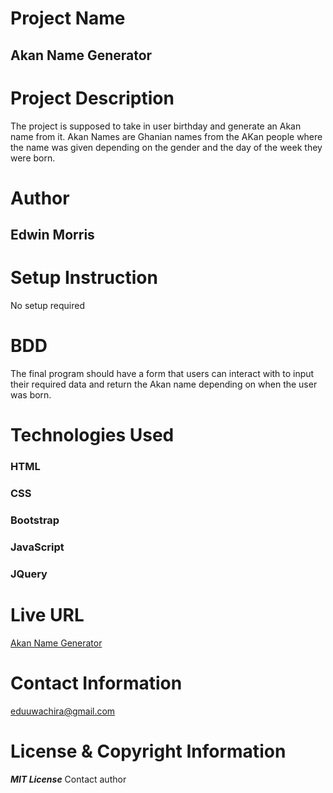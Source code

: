# Project Name
## Akan Name Generator

# Project Description
The project is supposed to take in user birthday and generate an Akan name from it. Akan Names are Ghanian names from the AKan people where the name was given depending on the gender and the day of the week they were born.

# Author
## Edwin Morris

# Setup Instruction
No setup required

# BDD
The final program should have a form that users can interact with to input their required data and return the Akan name depending on when the user was born.

# Technologies Used
### HTML
### CSS
### Bootstrap
### JavaScript
### JQuery

# Live URL
[Akan Name Generator](https://edumorris.github.io/akan)

# Contact Information
eduuwachira@gmail.com

# License & Copyright Information
***MIT License***
Contact author 